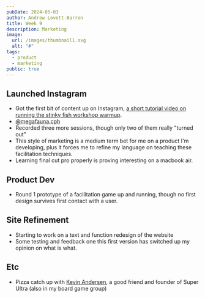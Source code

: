 ```yaml
---
pubDate: 2024-05-03
author: Andrew Lovett-Barron
title: Week 9
description: Marketing
image:
  url: /images/thumbnail1.svg
  alt: "#"
tags:
  - product
  - marketing
public: true
---
```


## Launched Instagram

- Got the first bit of content up on Instagram, [a short tutorial video on running the stinky fish workshop warmup](https://www.instagram.com/reel/C6bgMzMI5WH/?utm_source=ig_web_copy_link&igsh=MzRlODBiNWFlZA==).
- [@megafauna.cph](https://instagram.com/megafauna.cph)
- Recorded three more sessions, though only two of them really "turned out"
- This style of marketing is a medium term bet for me on a product I'm developing, plus it forces me to refine my language on teaching these facilitation techniques.
- Learning final cut pro properly is proving interesting on a macbook air.

## Product Dev

- Round 1 prototype of a facilitation game up and running, though no first design survives first contact with a user.

## Site Refinement

- Starting to work on a text and function redesign of the website
- Some testing and feedback one this first version has switched up my opinion on what is what.

## Etc

- Pizza catch up with [Kevin Andersen](https://main.kevinandersen.dk/), a good friend and founder of Super Ultra (also in my board game group)
